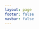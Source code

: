 ```yaml
---
layout: page
footer: false
navbar: false
---
```



[//]: # (<NewHome style="width: 100vw;overflow: hidden;background: red"/>)

<NewHome2 style="width: 100%;"/>

[//]: # (<NewHome style="width: 100vw;height:calc&#40;100vh - var&#40;--vp-nav-height&#41;&#41;;"/>)

[//]: # (<XHome style="width: 100vw;"/>)

<style>

body {
    overscroll-behavior: none;
}

:root {
  --vp-home-hero-name-color: transparent;
  --vp-home-hero-name-background: -webkit-linear-gradient(120deg, #bd34fe 30%, #41d1ff);

--vp-home-hero-image-background-image: linear-gradient(-45deg, #bd34fe 50%, #47caff 50%);
--vp-home-hero-image-filter: blur(44px);
}

@media (min-width: 640px) {
:root {
--vp-home-hero-image-filter: blur(56px);
}
}

@media (min-width: 960px) {
:root {
--vp-home-hero-image-filter: blur(68px);
}
}

/* 整体滚动条 */
::-webkit-scrollbar {
    width: 10px; /* 滚动条的宽度 */
    height: 10px; /* 横向滚动条的高度 */
    display: none;
}

/* 滚动条轨道 */
::-webkit-scrollbar-track {
    background: #f1f1f1; /* 滚动条轨道的背景颜色 */
    border-radius: 10px; /* 圆角 */
}

/* 滚动条滑块 */
::-webkit-scrollbar-thumb {
    background: #888; /* 滑块颜色 */
    border-radius: 10px; /* 滑块的圆角 */
}

/* 当用户悬停在滚动条滑块上时的样式 */
::-webkit-scrollbar-thumb:hover {
    background: #555; /* 悬停时的颜色变化 */
}
</style>
